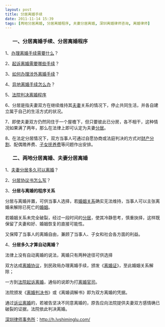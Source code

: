 ```yaml
---
layout: post
title: 分居离婚手续
date: 2011-11-14 15:39
tags: [两地分居离婚, 分居离婚程序, 夫妻分居离婚, 深圳离婚律师咨询, 离婚律师]
---
```

<ol>
<h3>一、分居离婚手续、分居离婚程序</h3>
</ol>
1、<a href="http://h.lvshiminglu.com/law/662.html" target="_blank">办理离婚手续需要什么</a>？

2、<a href="http://h.lvshiminglu.com/law/663.html" target="_blank">起诉离婚需要哪些手续</a>？

3、<a href="http://h.lvshiminglu.com/law/497.html" target="_blank">如何办理涉外离婚手续</a>？

4、<a href="http://h.lvshiminglu.com/law/164.html" target="_blank">异地离婚手续怎么办</a>？

5、<a href="http://h.lvshiminglu.com/law/639.html" target="_blank">法院判决离婚程序</a>

6、分居是指夫妻双方在继续维持其<a href="http://h.lvshiminglu.com/law/656.html" target="_blank">夫妻</a>关系的情况下，停止共同生活，并各自建立属于自己的生活方式的状况。

7、即使夫妻双方仍然同住于一个屋檐下，但只要彼此已分房，各不相干，这种情况如果满了两年，那么在法律上即可认定为夫妻<a href="http://h.lvshiminglu.com/law/792.html" target="_blank">分居</a>。

8、在法定分居情况下，双方当事人可通过自愿协商或法庭判决的方式对<a href="http://h.lvshiminglu.com/law/167.html" target="_blank">财产分割</a>、配偶赡养费、<a href="http://h.lvshiminglu.com/law/651.html" target="_blank">子女抚养费</a>等问题作出安排。
<ol>
<h3>二、两地分居离婚、夫妻分居离婚</h3>
</ol>
1、<a href="http://h.lvshiminglu.com/law/212.html" target="_blank">夫妻分居多久可以离婚</a>？

2、<a href="http://h.lvshiminglu.com/law/792.html" target="_blank">分居协议书怎么写</a>？

3、<strong>分居与离婚的程序关系</strong>

分居与离婚并置，可供当事人选择，若<a href="http://h.lvshiminglu.com/law/679.html" target="_blank">婚姻关系</a>确实无法维持，当事人可以主张离婚来解除已死亡的<a href="http://h.lvshiminglu.com/law/category/marriage" target="_blank">婚姻</a>。

若婚姻关系未完全破裂，经过一段时间的<a href="http://h.lvshiminglu.com/law/212.html" target="_blank">分居</a>，使其冷静思考，慎重抉择，这样既保留了夫妻和好、婚姻恢复的直接可能性。

又保障了当事人的离婚自由，兼顾了当事人、子女和社会各方面的利益。

4、<strong>分居多久才算自动离婚？</strong>

法律上没有自动离婚的说法，离婚只有两种途径可供选择

双方达成<a href="http://h.lvshiminglu.com/law/157.html" target="_blank">离婚协议</a>，到民政局办理离婚手续，颁发《<a href="http://h.lvshiminglu.com/law/239.html" target="_blank">离婚证</a>》，至此婚姻关系解除；

一方到<a href="http://h.lvshiminglu.com/law/664.html" target="_blank">法院起诉离婚</a>，通俗的说即为打<a href="http://h.lvshiminglu.com/law/337.html" target="_blank">离婚官司</a>。

法院颁发《<a href="http://h.lvshiminglu.com/law/224.html" target="_blank">离婚判决书</a>》或《离婚调解书》即为双方离婚的凭据。

通过<a href="http://h.lvshiminglu.com/law/77.html" target="_blank">诉讼离婚</a>的，若被告坚决不同意离婚的，原告应向法院提供夫妻双方感情确已破裂的证据，法院依此判决离婚。

<a href="http://h.lvshiminglu.com/">深圳律师事务所</a>：<a href="http://h.lvshiminglu.com/">http://h.lvshiminglu.com/</a>

